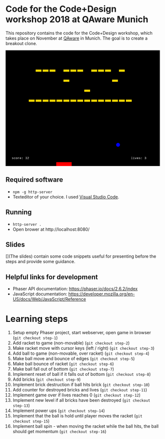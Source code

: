 # Code for the Code+Design workshop 2018 at QAware Munich
This repository contains the code for the Code+Design workshop, which takes place on November at [QAware](https://www.qaware.de/) in Munich.
The goal is to create a breakout clone.

![Screenshot](https://raw.githubusercontent.com/qaware/code-design-2018/master/screenshot.png)

## Required software

* `npm -g http-server`
* Texteditor of your choice. I used [Visual Studio Code](https://code.visualstudio.com/).

## Running

* `http-server .`
* Open brower at http://localhost:8080/

## Slides

[](The slides) contain some code snippets useful for presenting before the steps and provide some guidance.

## Helpful links for development

* Phaser API documentation: https://phaser.io/docs/2.6.2/index
* JavaScript documentation: https://developer.mozilla.org/en-US/docs/Web/JavaScript/Reference

# Learning steps

1. Setup empty Phaser project, start webserver, open game in browser (`git checkout step-1`)
1. Add racket to game (non-movable) (`git checkout step-2`)
1. Make racket move with cursor keys (left / right) (`git checkout step-3`)
1. Add ball to game (non-movable, over racket) (`git checkout step-4`)
1. Make ball move and bounce of edges (`git checkout step-5`)
1. Make ball bounce of racket (`git checkout step-6`)
1. Make ball fall out of bottom (`git checkout step-7`)
1. Implement reset of ball if it falls out of bottom (`git checkout step-8`)
1. Add bricks (`git checkout step-9`)
1. Implement brick destruction if ball hits brick (`git checkout step-10`)
1. Add counter for destroyed bricks and lives (`git checkout step-11`)
1. Implement game over if lives reaches 0 (`git checkout step-12`)
1. Implement new level if all bricks have been destroyed (`git checkout step-13`)
1. Implement power ups (`git checkout step-14`)
1. Implement that the ball is hold until player moves the racket (`git checkout step-15`)
1. Implement ball spin - when moving the racket while the ball hits, the ball should get momentum (`git checkout step-16`)
